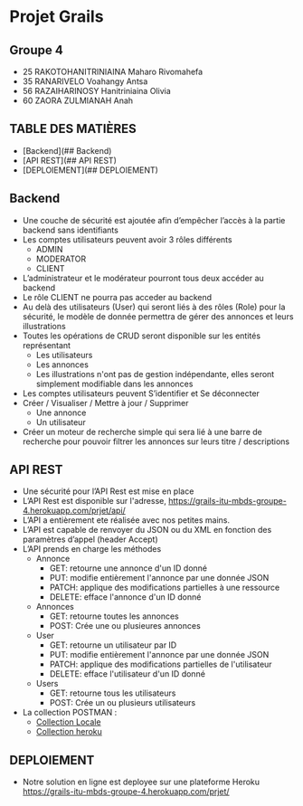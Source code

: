 # Projet Grails
## Groupe 4

- 25 RAKOTOHANITRINIAINA Maharo Rivomahefa
- 35 RANARIVELO Voahangy Antsa
- 56 RAZAIHARINOSY Hanitriniaina Olivia
- 60 ZAORA ZULMIANAH Anah
    
## TABLE DES MATIÈRES
- [Backend](## Backend)
- [API REST](## API REST)
- [DEPLOIEMENT](## DEPLOIEMENT)

## Backend
- Une couche de sécurité est ajoutée afin d’empêcher l’accès à la partie backend sans identifiants
- Les comptes utilisateurs peuvent avoir 3 rôles différents
    - ADMIN
    - MODERATOR
    - CLIENT
- L’administrateur et le modérateur pourront tous deux accéder au backend
- Le rôle CLIENT ne pourra pas acceder au backend
- Au delà des utilisateurs (User) qui seront liés à des rôles (Role) pour la sécurité, le modèle de donnée permettra de gérer des annonces  et leurs illustrations
- Toutes les opérations de CRUD seront disponible sur les entités représentant
    - Les utilisateurs
    - Les annonces
    - Les illustrations n'ont pas de gestion indépendante, elles seront simplement modifiable dans les annonces
- Les comptes utilisateurs peuvent S’identifier et Se déconnecter
- Créer / Visualiser / Mettre à jour / Supprimer
    - Une annonce
    - Un utilisateur
- Créer un moteur de recherche simple qui sera lié à une barre de recherche pour pouvoir filtrer les annonces sur leurs titre / descriptions

## API REST
- Une sécurité pour l’API Rest est mise en place
- L’API Rest est disponible sur l'adresse, https://grails-itu-mbds-groupe-4.herokuapp.com/prjet/api/
- L’API a entièrement ete réalisée avec nos petites mains.
- L’API est capable de renvoyer du JSON ou du XML en fonction des paramètres d’appel (header Accept)
- L’API prends en charge les méthodes 
    - Annonce
        - GET: retourne une annonce d'un ID donné
        - PUT: modifie entièrement l'annonce par une donnée JSON
        - PATCH: applique des modifications partielles à une ressource
        - DELETE: efface l'annonce d'un ID donné
    - Annonces
        - GET: retourne toutes les annonces
        - POST: Crée une ou plusieures annonces
    - User
        - GET: retourne un utilisateur par ID
        - PUT: modifie entièrement l'annonce par une donnée JSON
        - PATCH: applique des modifications partielles de l'utilisateur
        - DELETE: efface l'utilisateur d'un ID donné
    - Users
        - GET: retourne tous les utilisateurs
        - POST: Crée un ou plusieurs utilisateurs
- La collection POSTMAN : 
    - [Collection Locale](https://gitlab.com/zulmianah/grails-itu-mbds-groupe-4/-/blob/master/postman/groupe%204%20local.postman_collection.json)
    - [Collection heroku](https://gitlab.com/zulmianah/grails-itu-mbds-groupe-4/-/blob/master/postman/groupe%204%20heroku.postman_collection.json)

## DEPLOIEMENT
- Notre solution en ligne est deployee sur une plateforme Heroku https://grails-itu-mbds-groupe-4.herokuapp.com/prjet/
